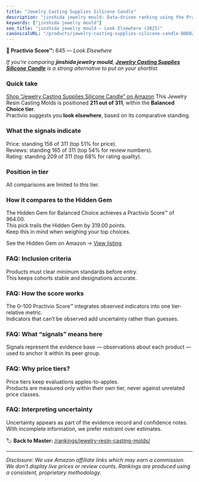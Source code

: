 ```yaml
---
title: "Jewelry Casting Supplies Silicone Candle"
description: "jinshida jewelry mould: Data-driven ranking using the Practivio Score™. Positioned by quality, value, demand, findability, momentum."
keywords: ["jinshida jewelry mould"]
seo_title: "jinshida jewelry mould — Look Elsewhere (2025)"
canonicalURL: "/products/jewelry-casting-supplies-silicone-candle-B0D8ZLF374/"
---
```


**🚫 Practivio Score™:** 645 — _Look Elsewhere_


*If you're comparing **jinshida jewelry mould**, **[Jewelry Casting Supplies Silicone Candle](https://www.amazon.com/dp/B0D8ZLF374?tag=practivio-20)** is a strong alternative to put on your shortlist.*
### Quick take
[Shop “Jewelry Casting Supplies Silicone Candle” on Amazon](https://www.amazon.com/dp/B0D8ZLF374?tag=practivio-20)
This Jewelry Resin Casting Molds is positioned **211 out of 311**, within the **Balanced Choice tier**.  
Practivio suggests you **look elsewhere**, based on its comparative standing.

### What the signals indicate
Price: standing 156 of 311 (top 51% for price).  
Reviews: standing 165 of 311 (top 54% for review numbers).  
Rating: standing 209 of 311 (top 68% for rating quality).  

### Position in tier
All comparisons are limited to this tier.

### How it compares to the Hidden Gem
The Hidden Gem for Balanced Choice achieves a Practivio Score™ of 964.00.  
This pick trails the Hidden Gem by 319.00 points.  
Keep this in mind when weighing your top choices.  

See the Hidden Gem on Amazon → [View listing](https://www.amazon.com/dp/B08L7PP8F9?tag=practivio-20)

### FAQ: Inclusion criteria
Products must clear minimum standards before entry.  
This keeps cohorts stable and designations accurate.

### FAQ: How the score works
The 0–100 Practivio Score™ integrates observed indicators into one tier-relative metric.  
Indicators that can’t be observed add uncertainty rather than guesses.

### FAQ: What “signals” means here
Signals represent the evidence base — observations about each product — used to anchor it within its peer group.

### FAQ: Why price tiers?
Price tiers keep evaluations apples-to-apples.  
Products are measured only within their own tier, never against unrelated price classes.

### FAQ: Interpreting uncertainty
Uncertainty appears as part of the evidence record and confidence notes.  
With incomplete information, we prefer restraint over estimates.


🏷️ **Back to Master:** [/rankings/jewelry-resin-casting-molds/](/rankings/jewelry-resin-casting-molds/)

---
_Disclosure: We use Amazon affiliate links which may earn a commission. We don’t display live prices or review counts. Rankings are produced using a consistent, proprietary methodology._
